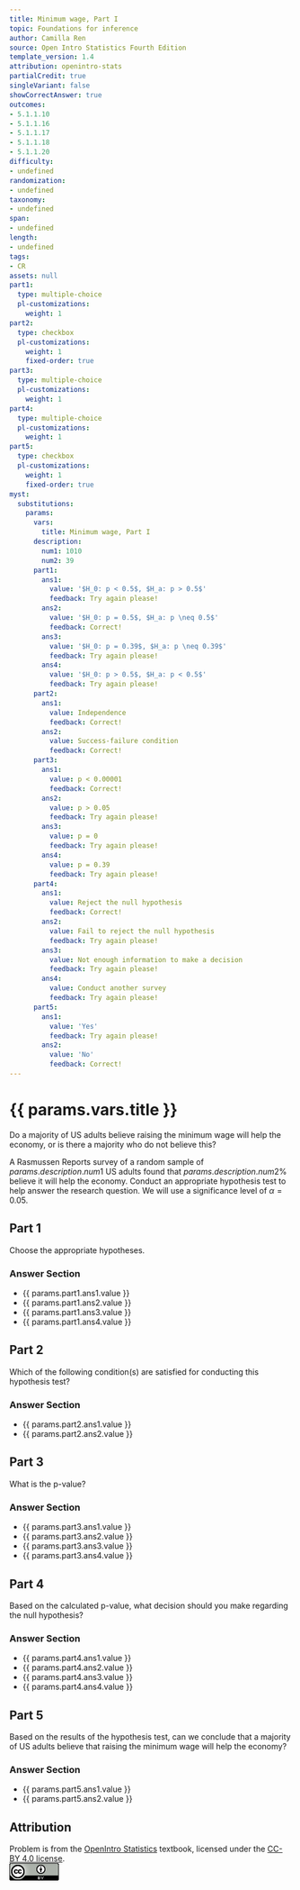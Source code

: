 ```yaml
---
title: Minimum wage, Part I
topic: Foundations for inference
author: Camilla Ren
source: Open Intro Statistics Fourth Edition
template_version: 1.4
attribution: openintro-stats
partialCredit: true
singleVariant: false
showCorrectAnswer: true
outcomes:
- 5.1.1.10
- 5.1.1.16
- 5.1.1.17
- 5.1.1.18
- 5.1.1.20
difficulty:
- undefined
randomization:
- undefined
taxonomy:
- undefined
span:
- undefined
length:
- undefined
tags:
- CR
assets: null
part1:
  type: multiple-choice
  pl-customizations:
    weight: 1
part2:
  type: checkbox
  pl-customizations:
    weight: 1
    fixed-order: true
part3:
  type: multiple-choice
  pl-customizations:
    weight: 1
part4:
  type: multiple-choice
  pl-customizations:
    weight: 1
part5:
  type: checkbox
  pl-customizations:
    weight: 1
    fixed-order: true
myst:
  substitutions:
    params:
      vars:
        title: Minimum wage, Part I
      description:
        num1: 1010
        num2: 39
      part1:
        ans1:
          value: '$H_0: p < 0.5$, $H_a: p > 0.5$'
          feedback: Try again please!
        ans2:
          value: '$H_0: p = 0.5$, $H_a: p \neq 0.5$'
          feedback: Correct!
        ans3:
          value: '$H_0: p = 0.39$, $H_a: p \neq 0.39$'
          feedback: Try again please!
        ans4:
          value: '$H_0: p > 0.5$, $H_a: p < 0.5$'
          feedback: Try again please!
      part2:
        ans1:
          value: Independence
          feedback: Correct!
        ans2:
          value: Success-failure condition
          feedback: Correct!
      part3:
        ans1:
          value: p < 0.00001
          feedback: Correct!
        ans2:
          value: p > 0.05
          feedback: Try again please!
        ans3:
          value: p = 0
          feedback: Try again please!
        ans4:
          value: p = 0.39
          feedback: Try again please!
      part4:
        ans1:
          value: Reject the null hypothesis
          feedback: Correct!
        ans2:
          value: Fail to reject the null hypothesis
          feedback: Try again please!
        ans3:
          value: Not enough information to make a decision
          feedback: Try again please!
        ans4:
          value: Conduct another survey
          feedback: Try again please!
      part5:
        ans1:
          value: 'Yes'
          feedback: Try again please!
        ans2:
          value: 'No'
          feedback: Correct!
---
```

# {{ params.vars.title }}
Do a majority of US adults believe raising the minimum wage will help the economy, or is there a majority who do not believe this?

A Rasmussen Reports survey of a random sample of ${{ params.description.num1 }}$ US adults found that ${{ params.description.num2 }}$% believe it will help the economy. Conduct an appropriate hypothesis test to help answer the research question. We will use a significance level of $\alpha = 0.05$.

## Part 1

Choose the appropriate hypotheses.

### Answer Section

- {{ params.part1.ans1.value }}
- {{ params.part1.ans2.value }}
- {{ params.part1.ans3.value }}
- {{ params.part1.ans4.value }}

## Part 2

Which of the following condition(s) are satisfied for conducting this hypothesis test?

### Answer Section

- {{ params.part2.ans1.value }}
- {{ params.part2.ans2.value }}

## Part 3

What is the p-value?

### Answer Section

- {{ params.part3.ans1.value }}
- {{ params.part3.ans2.value }}
- {{ params.part3.ans3.value }}
- {{ params.part3.ans4.value }}

## Part 4

Based on the calculated p-value, what decision should you make regarding the null hypothesis?

### Answer Section

- {{ params.part4.ans1.value }}
- {{ params.part4.ans2.value }}
- {{ params.part4.ans3.value }}
- {{ params.part4.ans4.value }}

## Part 5

Based on the results of the hypothesis test, can we conclude that a majority of US adults believe that raising the minimum wage will help the economy?

### Answer Section

- {{ params.part5.ans1.value }}
- {{ params.part5.ans2.value }}

## Attribution

Problem is from the [OpenIntro Statistics](https://openintro.org/book/os/) textbook, licensed under the [CC-BY 4.0 license](https://creativecommons.org/licenses/by/4.0/).<br>![Image representing the Creative Commons 4.0 BY license.](https://raw.githubusercontent.com/firasm/bits/master/by.png)